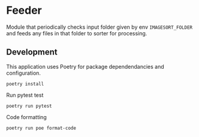 # Feeder

Module that periodically checks input folder given by env `IMAGESORT_FOLDER` and feeds any files in that folder to sorter for processing.

## Development

This application uses Poetry for package dependendancies and configuration.

`poetry install`

Run pytest test

`poetry run pytest`

Code formatting

`poetry run poe format-code`
